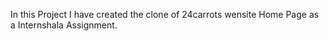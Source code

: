 In this Project I have created the clone of 24carrots wensite Home Page as a Internshala Assignment.
